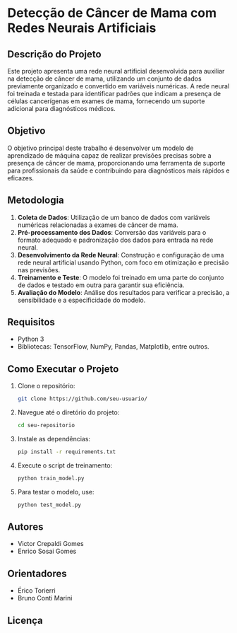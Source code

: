 # Detecção de Câncer de Mama com Redes Neurais Artificiais

## Descrição do Projeto

Este projeto apresenta uma rede neural artificial desenvolvida para auxiliar na detecção de câncer de mama, utilizando um conjunto de dados previamente organizado e convertido em variáveis numéricas. A rede neural foi treinada e testada para identificar padrões que indicam a presença de células cancerígenas em exames de mama, fornecendo um suporte adicional para diagnósticos médicos.

## Objetivo

O objetivo principal deste trabalho é desenvolver um modelo de aprendizado de máquina capaz de realizar previsões precisas sobre a presença de câncer de mama, proporcionando uma ferramenta de suporte para profissionais da saúde e contribuindo para diagnósticos mais rápidos e eficazes.

## Metodologia

1. **Coleta de Dados**: Utilização de um banco de dados com variáveis numéricas relacionadas a exames de câncer de mama.
2. **Pré-processamento dos Dados**: Conversão das variáveis para o formato adequado e padronização dos dados para entrada na rede neural.
3. **Desenvolvimento da Rede Neural**: Construção e configuração de uma rede neural artificial usando Python, com foco em otimização e precisão nas previsões.
4. **Treinamento e Teste**: O modelo foi treinado em uma parte do conjunto de dados e testado em outra para garantir sua eficiência.
5. **Avaliação do Modelo**: Análise dos resultados para verificar a precisão, a sensibilidade e a especificidade do modelo.

## Requisitos

- Python 3
- Bibliotecas: TensorFlow, NumPy, Pandas, Matplotlib, entre outros.

## Como Executar o Projeto

1. Clone o repositório:
   ```bash
   git clone https://github.com/seu-usuario/
   ```
2. Navegue até o diretório do projeto:
   ```bash
   cd seu-repositorio
   ```
3. Instale as dependências:
   ```bash
   pip install -r requirements.txt
   ```
4. Execute o script de treinamento:
   ```bash
   python train_model.py
   ```
5. Para testar o modelo, use:
   ```bash
   python test_model.py
   ```

## Autores

- Victor Crepaldi Gomes
- Enrico Sosai Gomes

## Orientadores

- Érico Torierri
- Bruno Conti Marini

## Licença


